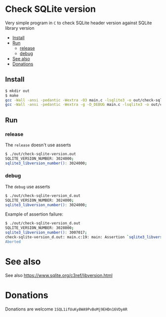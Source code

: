 # Check SQLite version

Very simple program in `C` to check SQLite header version against SQLite library version

* [Install](#install)
* [Run](#run)
	* [release](#release)
	* [debug](#debug)
* [See also](#see-also)
* [Donations](#donations)

## Install
```bash
$ mkdir out
$ make
gcc -Wall -ansi -pedantic -Wextra -O3 main.c -lsqlite3 -o out/check-sqlite-version.out
gcc -Wall -ansi -pedantic -Wextra -g -D_DEBUG main.c -lsqlite3 -o out/check-sqlite-version_d.out
```
## Run
### release
The `release` doesn't use asserts
```bash
$ ./out/check-sqlite-version.out
SQLITE_VERSION_NUMBER: 3024000;
sqlite3_libversion_number(): 3024000;
```
### debug
The `debug` use asserts
```bash
$ ./out/check-sqlite-version_d.out
SQLITE_VERSION_NUMBER: 3024000;
sqlite3_libversion_number(): 3024000;
```
Example of assertion failure:
```bash
$ ./out/check-sqlite-version_d.out
SQLITE_VERSION_NUMBER: 3028000;
sqlite3_libversion_number(): 3007017;
check-sqlite-version_d.out: main.c:19: main: Assertion `sqlite3_libversion_number()==3028000' failed.
Aborted
```
# See also
See also https://www.sqlite.org/c3ref/libversion.html

# Donations
Donations are welcome `1SQL1ifUuKy8WA9PvBoMj9EHDn16VDyAR`
